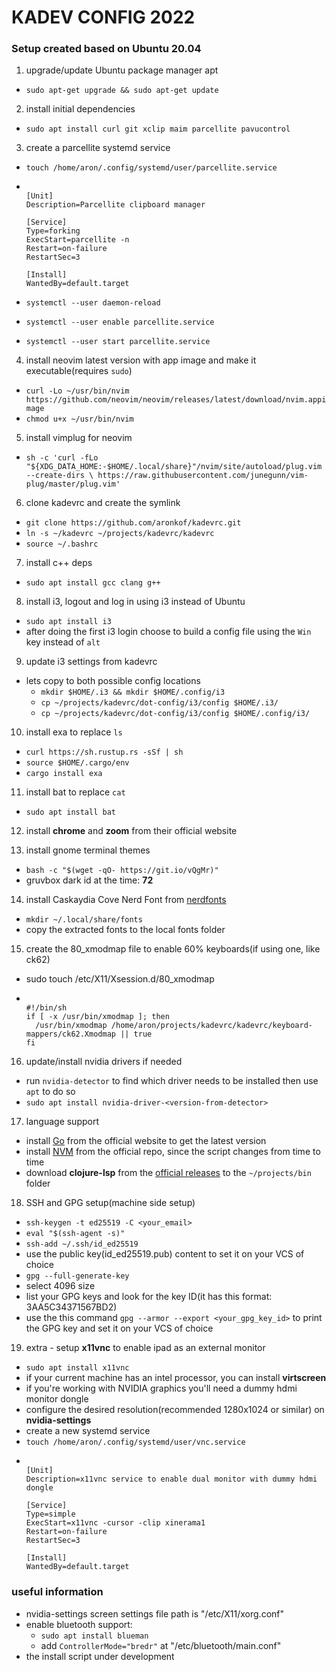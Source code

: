 # KADEV CONFIG 2022
### Setup created based on Ubuntu 20.04

1. upgrade/update Ubuntu package manager apt
  + `sudo apt-get upgrade && sudo apt-get update`

2. install initial dependencies
  + `sudo apt install curl git xclip maim parcellite pavucontrol`

3. create a parcellite systemd service
  + `touch /home/aron/.config/systemd/user/parcellite.service`
  + <pre><code>
    [Unit]
    Description=Parcellite clipboard manager

    [Service]
    Type=forking
    ExecStart=parcellite -n
    Restart=on-failure
    RestartSec=3

    [Install]
    WantedBy=default.target
    </pre></code>

  + `systemctl --user daemon-reload`
  + `systemctl --user enable parcellite.service`
  + `systemctl --user start parcellite.service`

4. install neovim latest version with app image and make it executable(requires `sudo`)
  + `curl -Lo ~/usr/bin/nvim https://github.com/neovim/neovim/releases/latest/download/nvim.appimage`
  + `chmod u+x ~/usr/bin/nvim`

5. install vimplug for neovim
  + `sh -c 'curl -fLo "${XDG_DATA_HOME:-$HOME/.local/share}"/nvim/site/autoload/plug.vim --create-dirs \
       https://raw.githubusercontent.com/junegunn/vim-plug/master/plug.vim'`

6. clone kadevrc and create the symlink
  + `git clone https://github.com/aronkof/kadevrc.git`
  + `ln -s ~/kadevrc ~/projects/kadevrc/kadevrc`
  + `source ~/.bashrc`

7. install c++ deps
  + `sudo apt install gcc clang g++`

8. install i3, logout and log in using i3 instead of Ubuntu
  + `sudo apt install i3`
  + after doing the first i3 login choose to build a config file using the `Win` key instead of `alt`

9. update i3 settings from kadevrc
  + lets copy to both possible config locations
    + `mkdir $HOME/.i3 && mkdir $HOME/.config/i3`
    + `cp ~/projects/kadevrc/dot-config/i3/config $HOME/.i3/`
    + `cp ~/projects/kadevrc/dot-config/i3/config $HOME/.config/i3/`

10. install exa to replace `ls`
  + `curl https://sh.rustup.rs -sSf | sh`
  + `source $HOME/.cargo/env`
  + `cargo install exa`

11. install bat to replace `cat`
  + `sudo apt install bat`

12. install **chrome** and **zoom** from their official website

13. install gnome terminal themes
  + `bash -c "$(wget -qO- https://git.io/vQgMr)"`
  + gruvbox dark id at the time: **72**

14. install Caskaydia Cove Nerd Font from [nerdfonts](https://www.nerdfonts.com/font-downloads)
  + `mkdir ~/.local/share/fonts`
  + copy the extracted fonts to the local fonts folder

15. create the 80_xmodmap file to enable 60% keyboards(if using one, like ck62)
  + sudo touch /etc/X11/Xsession.d/80_xmodmap
  + <pre><code>
    #!/bin/sh
    if [ -x /usr/bin/xmodmap ]; then
      /usr/bin/xmodmap /home/aron/projects/kadevrc/kadevrc/keyboard-mappers/ck62.Xmodmap || true
    fi
    </pre></code>

16. update/install nvidia drivers if needed
  + run `nvidia-detector` to find which driver needs to be installed then use `apt` to do so
  + `sudo apt install nvidia-driver-<version-from-detector>`

17. language support
  + install [Go](https://go.dev/doc/install) from the official website to get the latest version
  + install [NVM](https://github.com/nvm-sh/nvm) from the official repo, since the script changes from time to time
  + download **clojure-lsp** from the [official releases](https://github.com/clojure-lsp/clojure-lsp/releases) to the
  `~/projects/bin` folder

18. SSH and GPG setup(machine side setup)
  + `ssh-keygen -t ed25519 -C <your_email>`
  + `eval "$(ssh-agent -s)"`
  + `ssh-add ~/.ssh/id_ed25519`
  + use the public key(id_ed25519.pub) content to set it on your VCS of choice
  + `gpg --full-generate-key`
  + select 4096 size
  + list your GPG keys and look for the key ID(it has this format: 3AA5C34371567BD2)
  + use the this command `gpg --armor --export <your_gpg_key_id>` to print the GPG key and set it on your VCS of choice

19. extra - setup **x11vnc** to enable ipad as an external monitor
  + `sudo apt install x11vnc`
  + if your current machine has an intel processor, you can install **virtscreen**
  + if you're working with NVIDIA graphics you'll need a dummy hdmi monitor dongle
  + configure the desired resolution(recommended 1280x1024 or similar) on **nvidia-settings**
  + create a new systemd service
  + `touch /home/aron/.config/systemd/user/vnc.service`
  + <pre><code>
    [Unit]
    Description=x11vnc service to enable dual monitor with dummy hdmi dongle

    [Service]
    Type=simple
    ExecStart=x11vnc -cursor -clip xinerama1
    Restart=on-failure
    RestartSec=3

    [Install]
    WantedBy=default.target
    </pre></code>

### useful information
  * nvidia-settings screen settings file path is "/etc/X11/xorg.conf"
  * enable bluetooth support:
    + `sudo apt install blueman`
    + add `ControllerMode="bredr"` at "/etc/bluetooth/main.conf"
  * the install script under development
